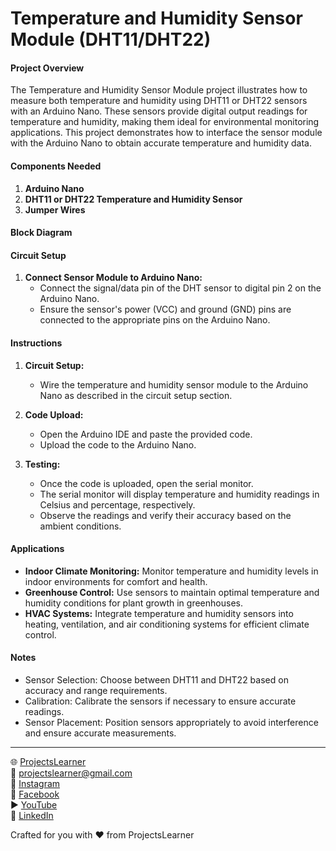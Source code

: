 # Temperature and Humidity Sensor Module (DHT11/DHT22)

#### Project Overview

The Temperature and Humidity Sensor Module project illustrates how to measure both temperature and humidity using DHT11 or DHT22 sensors with an Arduino Nano. These sensors provide digital output readings for temperature and humidity, making them ideal for environmental monitoring applications. This project demonstrates how to interface the sensor module with the Arduino Nano to obtain accurate temperature and humidity data.

#### Components Needed

1. **Arduino Nano**
2. **DHT11 or DHT22 Temperature and Humidity Sensor**
3. **Jumper Wires**

#### Block Diagram


#### Circuit Setup

1. **Connect Sensor Module to Arduino Nano:**
   - Connect the signal/data pin of the DHT sensor to digital pin 2 on the Arduino Nano.
   - Ensure the sensor's power (VCC) and ground (GND) pins are connected to the appropriate pins on the Arduino Nano.

#### Instructions

1. **Circuit Setup:**
   - Wire the temperature and humidity sensor module to the Arduino Nano as described in the circuit setup section.

2. **Code Upload:**
   - Open the Arduino IDE and paste the provided code.
   - Upload the code to the Arduino Nano.

3. **Testing:**
   - Once the code is uploaded, open the serial monitor.
   - The serial monitor will display temperature and humidity readings in Celsius and percentage, respectively.
   - Observe the readings and verify their accuracy based on the ambient conditions.

#### Applications

- **Indoor Climate Monitoring:** Monitor temperature and humidity levels in indoor environments for comfort and health.
- **Greenhouse Control:** Use sensors to maintain optimal temperature and humidity conditions for plant growth in greenhouses.
- **HVAC Systems:** Integrate temperature and humidity sensors into heating, ventilation, and air conditioning systems for efficient climate control.

#### Notes

- Sensor Selection: Choose between DHT11 and DHT22 based on accuracy and range requirements.
- Calibration: Calibrate the sensors if necessary to ensure accurate readings.
- Sensor Placement: Position sensors appropriately to avoid interference and ensure accurate measurements.

---

🌐 [ProjectsLearner](https://projectslearner.com/learn/arduino-nano-temperature-and-humidity-sensor-module-dht-11-dht22)  
📧 [projectslearner@gmail.com](mailto:projectslearner@gmail.com)  
📸 [Instagram](https://www.instagram.com/projectslearner/)  
📘 [Facebook](https://www.facebook.com/projectslearner)  
▶️ [YouTube](https://www.youtube.com/@ProjectsLearner)  
📘 [LinkedIn](https://www.linkedin.com/in/projectslearner)  

Crafted for you with ❤️ from ProjectsLearner